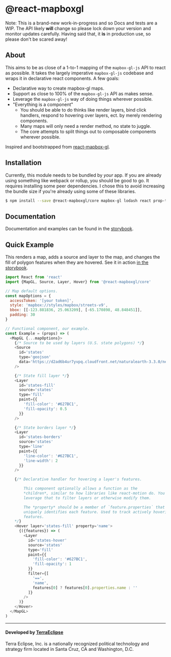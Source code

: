 @react-mapboxgl
===============

Note: This is a brand-new work-in-progress and so Docs and tests are a WIP. The
API likely **will** change so please lock down your version and monitor updates
carefully. Having said that, it **is** in production use, so please don't be
scared away!

About
-----

This aims to be as close of a 1-to-1 mapping of the `mapbox-gl-js` API to react as possible. It takes the largely imperative `mapbox-gl-js` codebase and wraps it in declarative react components. A few goals:

- Declarative way to create mapbox-gl maps.
- Support as close to 100% of the `mapbox-gl-js` API as makes sense.
- Leverage the `mapbox-gl-js` way of doing things wherever possible.
- "Everything is a component"
  - You should be able to do thinks like render layers, bind click handlers,
    respond to hovering over layers, ect. by merely rendering components.
  - Many maps will only need a render method, no state to juggle.
  - The core attempts to split things out to composable components wherever possible.

Inspired and bootstrapped from [react-mapbox-gl](https://github.com/alex3165/react-mapbox-gl).

Installation
------------

Currently, this module needs to be bundled by *your* app. If you are already
using something like webpack or rollup, you should be good to go. It requires
installing some peer dependencies. I chose this to avoid increasing the
bundle size if you're already using some of these libraries.

```sh
$ npm install --save @react-mapboxgl/core mapbox-gl lodash react prop-types
```

Documentation
-------------

Documentation and examples can be found in the [storybook](https://terraeclipse.github.io/react-mapboxgl).


Quick Example
-------------

This renders a map, adds a source and layer to the map, and changes the fill
of polygon features when they are hovered. See it in action [in the storybook](https://terraeclipse.github.io/react-mapboxgl/?selectedKind=Examples&selectedStory=Hover&full=0&down=0).

```js
import React from 'react'
import {MapGL, Source, Layer, Hover} from '@react-mapboxgl/core'

// Map default options.
const mapOptions = {
  accessToken: '[your token]',
  style: 'mapbox://styles/mapbox/streets-v9',
  bbox: [[-123.881836, 25.063209], [-65.170898, 48.848451]],
  padding: 30
}

// Functional component, our example.
const Example = (props) => (
  <MapGL {...mapOptions}>
    {/* Source to be used by layers (U.S. state polygons) */}
    <Source
      id='states'
      type='geojson'
      data='https://d2ad6b4ur7yvpq.cloudfront.net/naturalearth-3.3.0/ne_110m_admin_1_states_provinces.geojson'
    />

    {/* State fill layer */}
    <Layer
      id='states-fill'
      source='states'
      type='fill'
      paint={{
        'fill-color': '#627BC1',
        'fill-opacity': 0.5
      }}
    />

    {/* State borders layer */}
    <Layer
      id='states-borders'
      source='states'
      type='line'
      paint={{
        'line-color': '#627BC1',
        'line-width': 2
      }}
    />

    {/* Declarative handler for hovering a layer's features.

        This component optionally allows a function as the
        *children*, similar to how libraries like react-motion do. You can
        leverage that to filter layers or otherwise modify them.

        The *property* should be a member of `feature.properties` that
        uniquely identifies each feature. Used to track actively hovering
        features.
    */}
    <Hover layer='states-fill' property='name'>
      {({features}) => (
        <Layer
          id='states-hover'
          source='states'
          type='fill'
          paint={{
            'fill-color': '#627BC1',
            'fill-opacity': 1
          }}
          filter={[
            '==',
            'name',
            features[0] ? features[0].properties.name : ''
          ]}
        />
      )}
    </Hover>
  </MapGL>
)

```

- - -

#### Developed by [TerraEclipse](https://github.com/TerraEclipse)

Terra Eclipse, Inc. is a nationally recognized political technology and
strategy firm located in Santa Cruz, CA and Washington, D.C.
